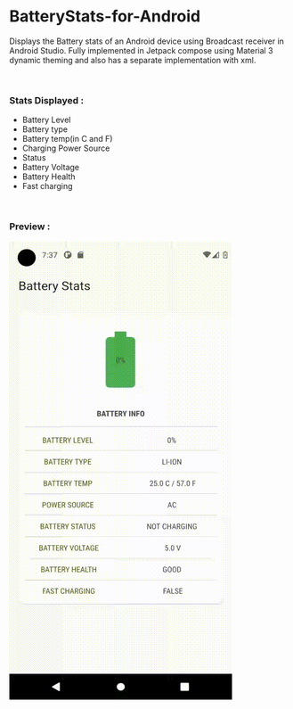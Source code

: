 ﻿# BatteryStats-for-Android
Displays the Battery stats of an Android device using Broadcast receiver in Android Studio. Fully implemented in Jetpack compose using Material 3 dynamic theming and also has a separate implementation with xml.

&nbsp;
### Stats Displayed :
- Battery Level
- Battery type
- Battery temp(in C and F)
- Charging Power Source
- Status
- Battery Voltage
- Battery Health 
- Fast charging

&nbsp;
### Preview : 
![Preview](Preview/PreviewGif.gif)